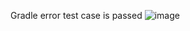 Gradle error test case is passed 
![image]([https://github.com/oganaa2472/android-clean-architecture/blob/main/add_screen.png?raw=true] )

